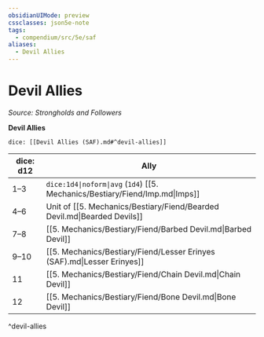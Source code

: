 ```yaml
---
obsidianUIMode: preview
cssclasses: json5e-note
tags:
  - compendium/src/5e/saf
aliases:
  - Devil Allies
---
```

# Devil Allies
*Source: Strongholds and Followers* 

**Devil Allies**

`dice: [[Devil Allies (SAF).md#^devil-allies]]`

| dice: d12 | Ally |
|-----------|------|
| 1–3 | `dice:1d4\|noform\|avg` (`1d4`) [[5. Mechanics/Bestiary/Fiend/Imp.md\|Imps]] |
| 4–6 | Unit of [[5. Mechanics/Bestiary/Fiend/Bearded Devil.md\|Bearded Devils]] |
| 7–8 | [[5. Mechanics/Bestiary/Fiend/Barbed Devil.md\|Barbed Devil]] |
| 9–10 | [[5. Mechanics/Bestiary/Fiend/Lesser Erinyes (SAF).md\|Lesser Erinyes]] |
| 11 | [[5. Mechanics/Bestiary/Fiend/Chain Devil.md\|Chain Devil]] |
| 12 | [[5. Mechanics/Bestiary/Fiend/Bone Devil.md\|Bone Devil]] |
^devil-allies
